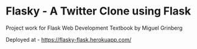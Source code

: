 # Flasky - A Twitter Clone using Flask
Project work for Flask Web Development Textbook by Miguel Grinberg

Deployed at - https://flasky-flask.herokuapp.com/
